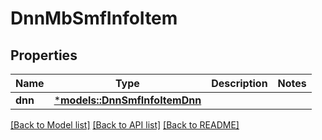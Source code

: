 # DnnMbSmfInfoItem

## Properties
Name | Type | Description | Notes
------------ | ------------- | ------------- | -------------
**dnn** | [***models::DnnSmfInfoItemDnn**](DnnSmfInfoItem_dnn.md) |  | 

[[Back to Model list]](../README.md#documentation-for-models) [[Back to API list]](../README.md#documentation-for-api-endpoints) [[Back to README]](../README.md)


